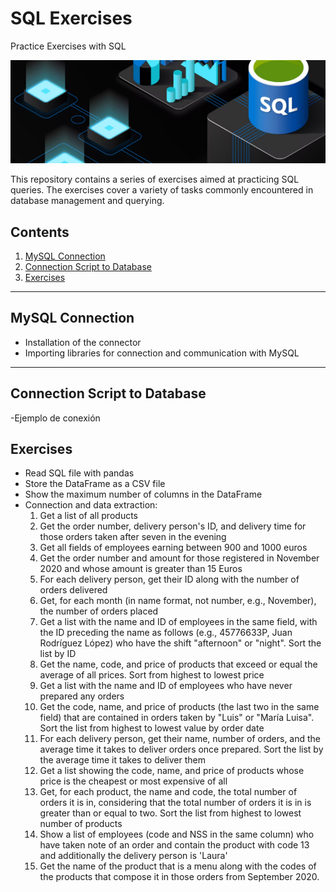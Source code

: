 # SQL Exercises
Practice Exercises with SQL

![alt text](image.png)



This repository contains a series of exercises aimed at practicing SQL queries. The exercises cover a variety of tasks commonly encountered in database management and querying.

## Contents

1. [MySQL Connection](#MySQL-Connection)
2. [Connection Script to Database](#Connection-Script-to-Database)
3. [Exercises](#Exercises)

---

## MySQL Connection

- Installation of the connector
- Importing libraries for connection and communication with MySQL

---

## Connection Script to Database

-Ejemplo de conexión

## Exercises

- Read SQL file with pandas
- Store the DataFrame as a CSV file
- Show the maximum number of columns in the DataFrame
- Connection and data extraction:
    1. Get a list of all products
    2. Get the order number, delivery person's ID, and delivery time for those orders taken after seven in the evening
    3. Get all fields of employees earning between 900 and 1000 euros
    4. Get the order number and amount for those registered in November 2020 and whose amount is greater than 15 Euros
    5. For each delivery person, get their ID along with the number of orders delivered
    6. Get, for each month (in name format, not number, e.g., November), the number of orders placed
    7. Get a list with the name and ID of employees in the same field, with the ID preceding the name as follows (e.g., 45776633P, Juan Rodríguez López) who have the shift "afternoon" or "night". Sort the list by ID
    8. Get the name, code, and price of products that exceed or equal the average of all prices. Sort from highest to lowest price
    9. Get a list with the name and ID of employees who have never prepared any orders
    10. Get the code, name, and price of products (the last two in the same field) that are contained in orders taken by "Luis" or "María Luisa". Sort the list from highest to lowest value by order date
    11. For each delivery person, get their name, number of orders, and the average time it takes to deliver orders once prepared. Sort the list by the average time it takes to deliver them
    12. Get a list showing the code, name, and price of products whose price is the cheapest or most expensive of all
    13. Get, for each product, the name and code, the total number of orders it is in, considering that the total number of orders it is in is greater than or equal to two. Sort the list from highest to lowest number of products
    14. Show a list of employees (code and NSS in the same column) who have taken note of an order and contain the product with code 13 and additionally the delivery person is 'Laura'
    15. Get the name of the product that is a menu along with the codes of the products that compose it in those orders from September 2020.